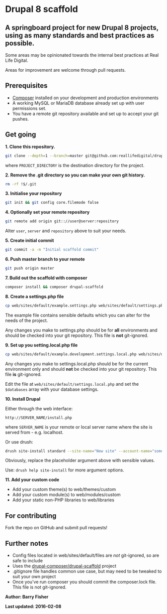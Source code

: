 # Drupal 8 scaffold

## A springboard project for new Drupal 8 projects, using as many standards and best practices as possible.

Some areas may be opinionated towards the internal best practices at Real Life Digital.

Areas for improvement are welcome through pull requests.

## Prerequisites

* [Composer](https://getcomposer.org/) installed on your development and production environments
* A working MySQL or MariaDB database already set up with user permissions set.
* You have a remote git repository available and set up to accept your git pushes.

## Get going

**1. Clone this repository.**

```bash
git clone --depth=1 --branch=master git@github.com:reallifedigital/drupal-scaffold.git PROJECT_DIRECTORY
```

where `PROJECT_DIRECTORY` is the destination directory for the project.

**2. Remove the .git directory so you can make your own git history.**

```bash
rm -rf !$/.git
```

**3. Initialise your repository**

```bash
git init && git config core.filemode false
```

**4. Optionally set your remote repository**

```bash
git remote add origin git:://user@server:repository
```

Alter `user`, `server` and `repository` above to suit your needs.

**5. Create initial commit**

```bash
git commit -a -m "Initial scaffold commit"
```

**6. Push master branch to your remote**

```bash
git push origin master
```

**7. Build out the scaffold with composer**

```bash
composer install && composer drupal-scaffold
```

**8. Create a settings.php file**

```bash
cp web/sites/default/example.settings.php web/sites/default/settings.php
```

The example file contains sensible defaults which you can alter for the needs of the project.

Any changes you make to settings.php should be for **all** environments and should be checked into your git repository. This file is **not** git-ignored.

**9. Set up you setting.local.php file**

```bash
cp web/sites/default/example.development.settings.local.php web/sites/default/settings.local.php
```

Any changes you make to settings.local.php should be for the current environment only and should **not** be checked into your git repository. This file **is** git-ignored.


Edit the file at `web/sites/default/settings.local.php` and set the `$databases` array with your database settings.

**10. Install Drupal**

Either through the web interface:

`http://SERVER_NAME/install.php`

where `SERVER_NAME` is your remote or local server name where the site is served from - e.g. localhost.

Or use drush:

```bash
drush site-install standard --site-name="New site" --account-name="something_but_not_admin" --account-pass="something_secure" --site-mail="you@yourdomain.tld"
```

Obviously, replace the placeholder argument above with sensible values.

Use: `drush help site-install` for more argument options.

**11. Add your custom code**

* Add your custom theme(s) to web/themes/custom
* Add your custom module(s) to web/modules/custom
* Add your static non-PHP libraries to web/libraries

## For contributing

Fork the repo on GitHub and submit pull requests!

## Further notes

* Config files located in web/sites/default/files are *not* git-ignored, so are safe to include
* Uses the [drupal-composer/drupal-scaffold](https://github.com/drupal-composer/drupal-scaffold) project
* .gitignore file handles common use case, but may need to be tweaked to suit your own project
* Once you've run composer you should commit the composer.lock file. This file is not git-ignored.

**Author: Barry Fisher**

**Last updated: 2016-02-08**